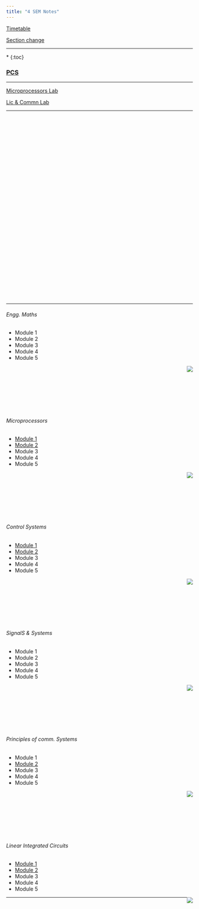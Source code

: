 ```yaml
---
title: "4 SEM Notes"
---
```



<a target="_blank" href="https://drive.google.com/open?id=1U1q6uSHANW7FIyknTuZwsAZOS6c8g5qB">Timetable</a>

<a target="_blank" href="https://drive.google.com/open?id=1gSZYHcCLvie_KZbTq9vvsKDrMyVKSsff">Section change</a>

<hr>

<nav class="toc" markdown="1">
*   
{:toc}
</nav>

<h3>  
    <a  target="_blank" href="https://drive.google.com/open?id=1VBj7jq_IaPztpD7IsK8RA2icaDzcwDwn"> 
       PCS
    </a>

</h3>
<hr>

  <a target="_blank" href="https://drive.google.com/open?id=0B9cqMjKT9M-dWjE2b2VSZkF6eG54R19mbksyaE95T25FRGdN">Microprocessors Lab</a>



 <a target="_blank" href="https://drive.google.com/open?id=0B9cqMjKT9M-dekUzWFpDbE8yTTFZLXhQWnRtYVFBQ2tyTGI0">Lic & Commn Lab</a>

<hr>

<br><br><br><br><br><br><br><br><br><br><br><br><br><br><br><br><br><br><br><br><br><br><br><br><br><br><br><br><br>

<hr>


###### Engg. Maths

* Module 1
* Module 2 
* Module 3  
* Module 4 
* Module 5

<a href="#" style="float: right;">
  <img src="https://ecernsit.github.io/assets/top.png"   style="float: right;"  style="width:42px;height:42px;border:0;">
</a>
<br><br><br><br><br><br><br>

###### Microprocessors

*   <a target="_blank" href="https://drive.google.com/open?id=0B9cqMjKT9M-dOXlwMlRFOHJMVHM">Module 1</a>
*   <a target="_blank" href="https://drive.google.com/open?id=0B9cqMjKT9M-dLTd3c3ltRk1Va0E">Module 2</a>
* Module 3  
* Module 4 
* Module 5

<a href="#" style="float: right;">
  <img src="https://ecernsit.github.io/assets/top.png"   style="float: right;"  style="width:42px;height:42px;border:0;">
</a><br><br><br><br><br><br><br>

###### Control Systems

*   <a target="_blank" href="https://drive.google.com/open?id=0B9cqMjKT9M-dUGxDT1RMOUlJams">Module 1</a>
*   <a target="_blank" href="https://drive.google.com/open?id=0B9cqMjKT9M-db3JScndneVhrQlk">Module 2</a>
* Module 3
* Module 4 
* Module 5

<a href="#" style="float: right;">
  <img src="https://ecernsit.github.io/assets/top.png"   style="float: right;"  style="width:42px;height:42px;border:0;">
</a><br><br><br><br><br><br><br>



###### SignalS & Systems

* Module 1
* Module 2 
* Module 3  
* Module 4 
* Module 5

<a href="#" style="float: right;">
  <img src="https://ecernsit.github.io/assets/top.png"   style="float: right;"  style="width:42px;height:42px;border:0;">
</a><br><br><br><br><br><br><br>


###### Principles of comm. Systems

* Module 1
*   <a target="_blank" href="https://drive.google.com/open?id=0B9cqMjKT9M-deVVsRkNXbUZfVTQ">Module 2</a>
* Module 3  
* Module 4 
* Module 5

<a href="#" style="float: right;">
  <img src="https://ecernsit.github.io/assets/top.png"   style="float: right;"  style="width:42px;height:42px;border:0;">
</a><br><br><br><br><br><br><br>


###### Linear Integrated Circuits

*   <a target="_blank" href="https://drive.google.com/open?id=0B9cqMjKT9M-dZ0liUHBFN1hoR1E">Module 1</a>
*   <a target="_blank" href="https://drive.google.com/open?id=0B9cqMjKT9M-dLUJvbXdzTENwMzg">Module 2</a>
* Module 3  
* Module 4 
* Module 5

<a href="#" style="float: right;">
  <img src="https://ecernsit.github.io/assets/top.png"   style="float: right;"  style="width:42px;height:42px;border:0;">
</a>


<hr>
